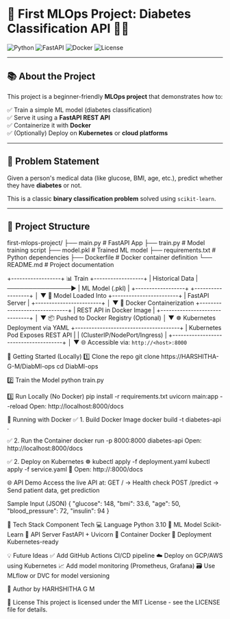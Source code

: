 
# 🚀 First MLOps Project: Diabetes Classification API 🧠💉

![Python](https://img.shields.io/badge/Python-3.10-blue?logo=python)
![FastAPI](https://img.shields.io/badge/FastAPI-🚀-green)
![Docker](https://img.shields.io/badge/Docker-Containerized-blue?logo=docker)
![License](https://img.shields.io/badge/license-MIT-brightgreen)

---

## 📚 About the Project

This project is a beginner-friendly **MLOps project** that demonstrates how to:

✅ Train a simple ML model (diabetes classification)  
✅ Serve it using a **FastAPI REST API**  
✅ Containerize it with **Docker**  
✅ (Optionally) Deploy on **Kubernetes** or **cloud platforms**

---

## 🎯 Problem Statement

Given a person's medical data (like glucose, BMI, age, etc.), predict whether they have **diabetes** or not.

This is a classic **binary classification problem** solved using `scikit-learn`.

---

## 📁 Project Structure
first-mlops-project/
├── main.py               # FastAPI App
├── train.py              # Model training script
├── model.pkl             # Trained ML model
├── requirements.txt      # Python dependencies
├── Dockerfile            # Docker container definition
└── README.md             # Project documentation

+------------------+      📊 Train      +------------------+
|  Historical Data |  ───────────────▶ |  ML Model (.pkl)  |
+------------------+                   +------------------+
                                              │
                                              ▼
                                     🚀 Model Loaded Into
                                 +------------------------+
                                 |     FastAPI Server     |
                                 +------------------------+
                                              │
                                              ▼
                              🐳 Docker Containerization
                          +------------------------------+
                          |  REST API in Docker Image    |
                          +------------------------------+
                                              │
                                              ▼
                        📦 Pushed to Docker Registry (Optional)
                                              │
                                              ▼
                          ☸️ Kubernetes Deployment via YAML
                      +--------------------------------------+
                      |  Kubernetes Pod Exposes REST API     |
                      |     (ClusterIP/NodePort/Ingress)     |
                      +--------------------------------------+
                                              │
                                              ▼
                             🌐 Accessible via: `http://<host>:8000`

🚀 Getting Started (Locally)
1️⃣ Clone the repo
git clone https://HARSHITHA-G-M/DiabMl-ops
cd DiabMl-ops

2️⃣ Train the Model
python train.py

3️⃣ Run Locally (No Docker)
pip install -r requirements.txt
uvicorn main:app --reload
Open: http://localhost:8000/docs

🐳 Running with Docker
✅ 1. Build Docker Image
docker build -t diabetes-api .

✅ 2. Run the Container
docker run -p 8000:8000 diabetes-api
Open: http://localhost:8000/docs

✅ 2. Deploy on Kubernetes ☸️
kubectl apply -f deployment.yaml
kubectl apply -f service.yaml
🔗 Open: http://<your-node-ip>:8000/docs


🌐 API Demo 
Access the live API at:
GET    /         → Health check
POST   /predict  → Send patient data, get prediction

Sample Input (JSON)
{
  "glucose": 148,
  "bmi": 33.6,
  "age": 50,
  "blood_pressure": 72,
  "insulin": 94
}

🧪 Tech Stack
Component	Tech
💻 Language	Python 3.10
🤖 ML Model	Scikit-Learn
🚀 API Server	FastAPI + Uvicorn
🐳 Container	Docker
🧠 Deployment	Kubernetes-ready

💡 Future Ideas
✅ Add GitHub Actions CI/CD pipeline
☁️ Deploy on GCP/AWS using Kubernetes
📈 Add model monitoring (Prometheus, Grafana)
🗃️ Use MLflow or DVC for model versioning

🙌 Author
by HARHSHITHA G M

📄 License
This project is licensed under the MIT License - see the LICENSE file for details.
